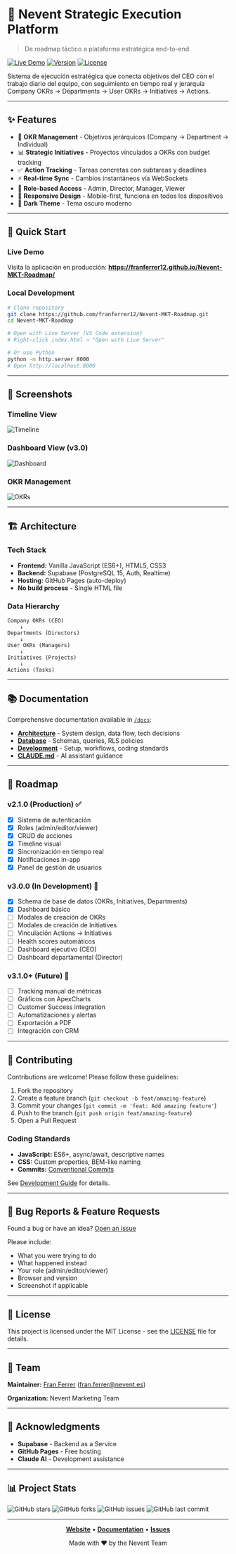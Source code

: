 # 🚀 Nevent Strategic Execution Platform

> De roadmap táctico a plataforma estratégica end-to-end

[![Live Demo](https://img.shields.io/badge/demo-live-success)](https://franferrer12.github.io/Nevent-MKT-Roadmap/)
[![Version](https://img.shields.io/badge/version-3.0.0--alpha-blue)](https://github.com/franferrer12/Nevent-MKT-Roadmap/releases)
[![License](https://img.shields.io/badge/license-MIT-green)]()

Sistema de ejecución estratégica que conecta objetivos del CEO con el trabajo diario del equipo, con seguimiento en tiempo real y jerarquía Company OKRs → Departments → User OKRs → Initiatives → Actions.

---

## ✨ Features

- 🎯 **OKR Management** - Objetivos jerárquicos (Company → Department → Individual)
- 📊 **Strategic Initiatives** - Proyectos vinculados a OKRs con budget tracking
- ✅ **Action Tracking** - Tareas concretas con subtareas y deadlines
- ⚡ **Real-time Sync** - Cambios instantáneos vía WebSockets
- 🔐 **Role-based Access** - Admin, Director, Manager, Viewer
- 📱 **Responsive Design** - Mobile-first, funciona en todos los dispositivos
- 🌙 **Dark Theme** - Tema oscuro moderno

---

## 🚀 Quick Start

### Live Demo

Visita la aplicación en producción: **https://franferrer12.github.io/Nevent-MKT-Roadmap/**

### Local Development

```bash
# Clone repository
git clone https://github.com/franferrer12/Nevent-MKT-Roadmap.git
cd Nevent-MKT-Roadmap

# Open with Live Server (VS Code extension)
# Right-click index.html → "Open with Live Server"

# Or use Python
python -m http.server 8000
# Open http://localhost:8000
```

---

## 📸 Screenshots

### Timeline View
![Timeline](https://via.placeholder.com/800x400?text=Timeline+View)

### Dashboard View (v3.0)
![Dashboard](https://via.placeholder.com/800x400?text=Dashboard+View)

### OKR Management
![OKRs](https://via.placeholder.com/800x400?text=OKR+Management)

---

## 🏗️ Architecture

### Tech Stack

- **Frontend:** Vanilla JavaScript (ES6+), HTML5, CSS3
- **Backend:** Supabase (PostgreSQL 15, Auth, Realtime)
- **Hosting:** GitHub Pages (auto-deploy)
- **No build process** - Single HTML file

### Data Hierarchy

```
Company OKRs (CEO)
    ↓
Departments (Directors)
    ↓
User OKRs (Managers)
    ↓
Initiatives (Projects)
    ↓
Actions (Tasks)
```

---

## 📚 Documentation

Comprehensive documentation available in [`/docs`](./docs):

- **[Architecture](./docs/architecture.md)** - System design, data flow, tech decisions
- **[Database](./docs/database.md)** - Schemas, queries, RLS policies
- **[Development](./docs/development.md)** - Setup, workflows, coding standards
- **[CLAUDE.md](./CLAUDE.md)** - AI assistant guidance

---

## 🎯 Roadmap

### v2.1.0 (Production) ✅

- [x] Sistema de autenticación
- [x] Roles (admin/editor/viewer)
- [x] CRUD de acciones
- [x] Timeline visual
- [x] Sincronización en tiempo real
- [x] Notificaciones in-app
- [x] Panel de gestión de usuarios

### v3.0.0 (In Development) 🚧

- [x] Schema de base de datos (OKRs, Initiatives, Departments)
- [x] Dashboard básico
- [ ] Modales de creación de OKRs
- [ ] Modales de creación de Initiatives
- [ ] Vinculación Actions → Initiatives
- [ ] Health scores automáticos
- [ ] Dashboard ejecutivo (CEO)
- [ ] Dashboard departamental (Director)

### v3.1.0+ (Future) 📅

- [ ] Tracking manual de métricas
- [ ] Gráficos con ApexCharts
- [ ] Customer Success integration
- [ ] Automatizaciones y alertas
- [ ] Exportación a PDF
- [ ] Integración con CRM

---

## 🤝 Contributing

Contributions are welcome! Please follow these guidelines:

1. Fork the repository
2. Create a feature branch (`git checkout -b feat/amazing-feature`)
3. Commit your changes (`git commit -m 'feat: Add amazing feature'`)
4. Push to the branch (`git push origin feat/amazing-feature`)
5. Open a Pull Request

### Coding Standards

- **JavaScript:** ES6+, async/await, descriptive names
- **CSS:** Custom properties, BEM-like naming
- **Commits:** [Conventional Commits](https://www.conventionalcommits.org/)

See [Development Guide](./docs/development.md) for details.

---

## 🐛 Bug Reports & Feature Requests

Found a bug or have an idea? [Open an issue](https://github.com/franferrer12/Nevent-MKT-Roadmap/issues/new)

Please include:
- What you were trying to do
- What happened instead
- Your role (admin/editor/viewer)
- Browser and version
- Screenshot if applicable

---

## 📝 License

This project is licensed under the MIT License - see the [LICENSE](LICENSE) file for details.

---

## 👥 Team

**Maintainer:** [Fran Ferrer](https://github.com/franferrer12) (fran.ferrer@nevent.es)

**Organization:** Nevent Marketing Team

---

## 🙏 Acknowledgments

- **Supabase** - Backend as a Service
- **GitHub Pages** - Free hosting
- **Claude AI** - Development assistance

---

## 📊 Project Stats

![GitHub stars](https://img.shields.io/github/stars/franferrer12/Nevent-MKT-Roadmap?style=social)
![GitHub forks](https://img.shields.io/github/forks/franferrer12/Nevent-MKT-Roadmap?style=social)
![GitHub issues](https://img.shields.io/github/issues/franferrer12/Nevent-MKT-Roadmap)
![GitHub last commit](https://img.shields.io/github/last-commit/franferrer12/Nevent-MKT-Roadmap)

---

<div align="center">

**[Website](https://franferrer12.github.io/Nevent-MKT-Roadmap/)** • **[Documentation](./docs)** • **[Issues](https://github.com/franferrer12/Nevent-MKT-Roadmap/issues)**

Made with ❤️ by the Nevent Team

</div>